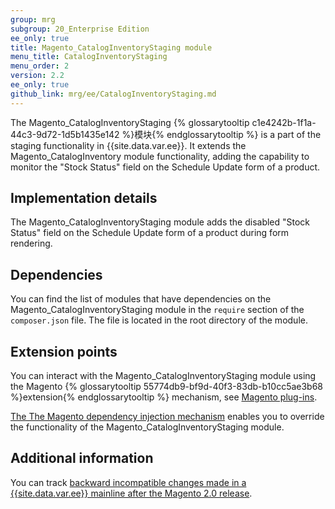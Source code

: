 ```yaml
---
group: mrg
subgroup: 20_Enterprise Edition
ee_only: true
title: Magento_CatalogInventoryStaging module
menu_title: CatalogInventoryStaging
menu_order: 2
version: 2.2
ee_only: true
github_link: mrg/ee/CatalogInventoryStaging.md
---
```


The Magento_CatalogInventoryStaging {% glossarytooltip c1e4242b-1f1a-44c3-9d72-1d5b1435e142 %}模块{% endglossarytooltip %} is a part of the staging functionality in {{site.data.var.ee}}. It extends the Magento_CatalogInventory module functionality, adding the capability to monitor the "Stock Status" field on the Schedule Update form of a product.

## Implementation details

The Magento_CatalogInventoryStaging module adds the disabled "Stock Status" field on the Schedule Update form of a product during form rendering.

## Dependencies

You can find the list of modules that have dependencies on the Magento_CatalogInventoryStaging module in the `require` section of the `composer.json` file. The file is located in the root directory of the module.

## Extension points

You can interact with the Magento_CatalogInventoryStaging module using the Magento {% glossarytooltip 55774db9-bf9d-40f3-83db-b10cc5ae3b68 %}extension{% endglossarytooltip %} mechanism, see [Magento plug-ins](http://devdocs.magento.com/guides/v2.2/extension-dev-guide/plugins.html).

[The The Magento dependency injection mechanism](http://devdocs.magento.com/guides/v2.2/extension-dev-guide/depend-inj.html) enables you to override the functionality of the Magento_CatalogInventoryStaging module.

## Additional information

You can track [backward incompatible changes made in a {{site.data.var.ee}} mainline after the Magento 2.0 release](http://devdocs.magento.com/guides/v2.0/release-notes/backward-incompatible-changes/commerce.html).
